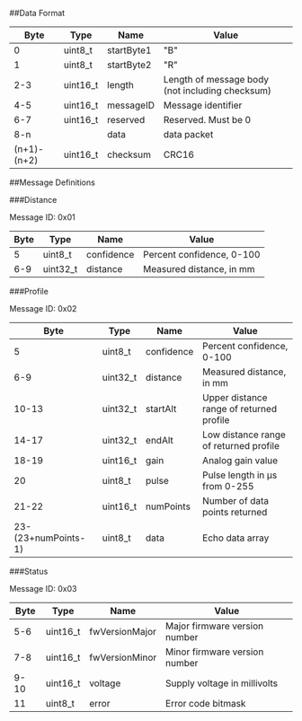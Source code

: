 ##Data Format

|    Byte     |   Type   |    Name    |                      Value                      |
|-------------|----------|------------|-------------------------------------------------|
| 0           | uint8_t  | startByte1 | "B"                                             |
| 1           | uint8_t  | startByte2 | "R"                                             |
| 2-3         | uint16_t | length     | Length of message body (not including checksum) |
| 4-5         | uint16_t | messageID  | Message identifier                              |
| 6-7         | uint16_t | reserved   | Reserved. Must be 0                             |
| 8-n         |          | data       | data packet                                     |
| (n+1)-(n+2) | uint16_t | checksum   | CRC16                                           |


##Message Definitions

###Distance

Message ID: 0x01

| Byte |   Type   |    Name    |           Value           |
|------|----------|------------|---------------------------|
| 5    | uint8_t  | confidence | Percent confidence, 0-100 |
| 6-9  | uint32_t | distance   | Measured distance, in mm  |


###Profile

Message ID: 0x02

|        Byte         |   Type   |    Name    |                  Value                   |
|---------------------|----------|------------|------------------------------------------|
| 5                   | uint8_t  | confidence | Percent confidence, 0-100                |
| 6-9                 | uint32_t | distance   | Measured distance, in mm                 |
| 10-13               | uint32_t | startAlt   | Upper distance range of returned profile |
| 14-17               | uint32_t | endAlt     | Low distance range of returned profile   |
| 18-19               | uint16_t | gain       | Analog gain value                        |
| 20                  | uint8_t  | pulse      | Pulse length in µs from 0-255            |
| 21-22               | uint16_t | numPoints  | Number of data points returned           |
| 23-(23+numPoints-1) | uint8_t  | data       | Echo data array                          |


###Status

Message ID: 0x03

| Byte |   Type   |      Name      |             Value             |
|------|----------|----------------|-------------------------------|
| 5-6  | uint16_t | fwVersionMajor | Major firmware version number |
| 7-8  | uint16_t | fwVersionMinor | Minor firmware version number |
| 9-10 | uint16_t | voltage        | Supply voltage in millivolts  |
| 11   | uint8_t  | error          | Error code bitmask            |
